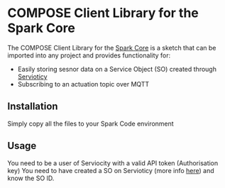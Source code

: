 COMPOSE Client Library for the Spark Core
================

The COMPOSE Client Library for the [Spark Core] is a sketch that can be imported into any project and provides functionality for:

- Easily storing sesnor data on a Service Object (SO) created through [Servioticy]
- Subscribing to an actuation topic over MQTT


Installation
----

Simply copy all the files to your Spark Code environment


Usage
----

You need to be a user of Serviocity with a valid API token (Authorisation key)
You need to have created a SO on Servioticy (more info [here]) and know the SO ID.

[Spark Core]:http://www.spark.io
[Servioticy]:http://www.servioticy.com/
[here]:http://www.servioticy.com/?page_id=106